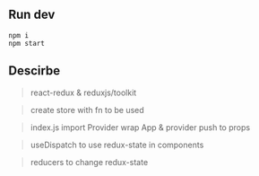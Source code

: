 ## Run dev
```
npm i
npm start
```

## Descirbe

>react-redux & reduxjs/toolkit

>create store with fn to be used

>index.js import Provider wrap App & provider push to props

>useDispatch to use redux-state in components

>reducers to change redux-state